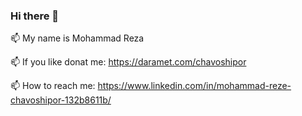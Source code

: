 ### Hi there 👋

📫 My name is Mohammad Reza


📫 If you like donat me: https://daramet.com/chavoshipor

📫 How to reach me: https://www.linkedin.com/in/mohammad-reze-chavoshipor-132b8611b/

